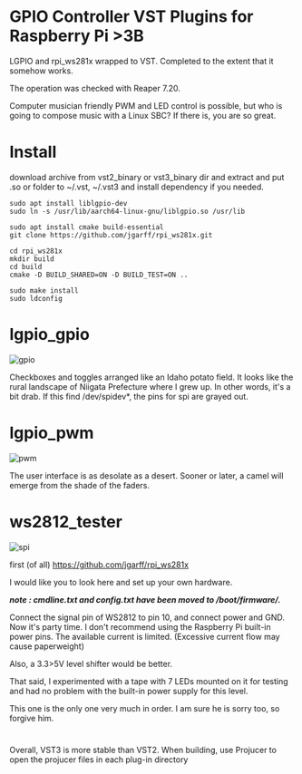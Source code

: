 # GPIO Controller VST Plugins for Raspberry Pi >3B



LGPIO and rpi_ws281x wrapped to VST.
Completed to the extent that it somehow works.

The operation was checked with Reaper 7.20.

Computer musician friendly PWM and LED control is possible, but who is going to compose music with a Linux SBC?
If there is, you are so great.

# Install

download archive from vst2_binary or vst3_binary dir and extract  and put .so or folder to ~/.vst, ~/.vst3
and install dependency if you needed.

```
sudo apt install liblgpio-dev
sudo ln -s /usr/lib/aarch64-linux-gnu/liblgpio.so /usr/lib 

sudo apt install cmake build-essential 
git clone https://github.com/jgarff/rpi_ws281x.git

cd rpi_ws281x
mkdir build
cd build
cmake -D BUILD_SHARED=ON -D BUILD_TEST=ON ..

sudo make install
sudo ldconfig

```

# lgpio_gpio

![gpio](https://github.com/user-attachments/assets/d928cc3b-5a9f-4378-84e6-ba9cef833f44)


Checkboxes and toggles arranged like an Idaho potato field. It looks like the rural landscape of Niigata Prefecture where I grew up. 
In other words, it's a bit drab.
If this find /dev/spidev*, the pins for spi are grayed out.

# lgpio_pwm

![pwm](https://github.com/user-attachments/assets/e38ba7ad-cd09-4817-9985-74fe07d27756)


The user interface is as desolate as a desert.
Sooner or later, a camel will emerge from the shade of the faders.

# ws2812_tester


![spi](https://github.com/user-attachments/assets/1873be96-f0e9-471d-b497-e022f95229e5)

first (of all)
https://github.com/jgarff/rpi_ws281x

I would like you to look here and set up your own hardware.

___note : cmdline.txt and config.txt have been moved to /boot/firmware/.___

Connect the signal pin of WS2812 to pin 10, and connect power and GND. Now it's party time.
I don't recommend using the Raspberry Pi built-in power pins. The available current is limited.
(Excessive current flow may cause paperweight)

Also, a 3.3>5V level shifter would be better.

That said, I experimented with a tape with 7 LEDs mounted on it for testing and had no problem with the built-in power supply for this level.

This one is the only one very much in order. I am sure he is sorry too, so forgive him.

#

Overall, VST3 is more stable than VST2.
When building, use Projucer to open the projucer files in each plug-in directory
